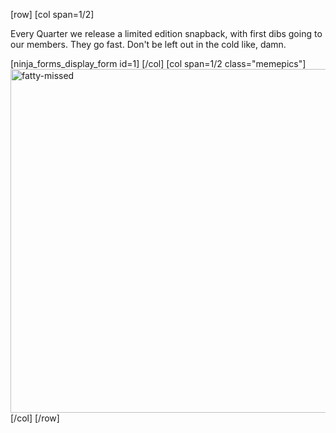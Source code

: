 [row]
[col span=1/2]
<p>Every Quarter we release a limited edition snapback, with first dibs going to our members. They go fast. Don't be left out in the cold like, damn.</p>

[ninja_forms_display_form id=1]
[/col]
[col span=1/2 class="memepics"]
<img src="http://dunk.site/wp-content/uploads/2013/12/fatty-missed.jpg" alt="fatty-missed" width="510" height="550" class="aligncenter size-full wp-image-1415 fatty"  />
[/col]
[/row]